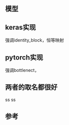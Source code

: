 


## 模型




## keras实现

强调identity_block，恒等映射



## pytorch实现

强调bottlenect，




## 两者的取名都很好
ss
ss


## 参考
